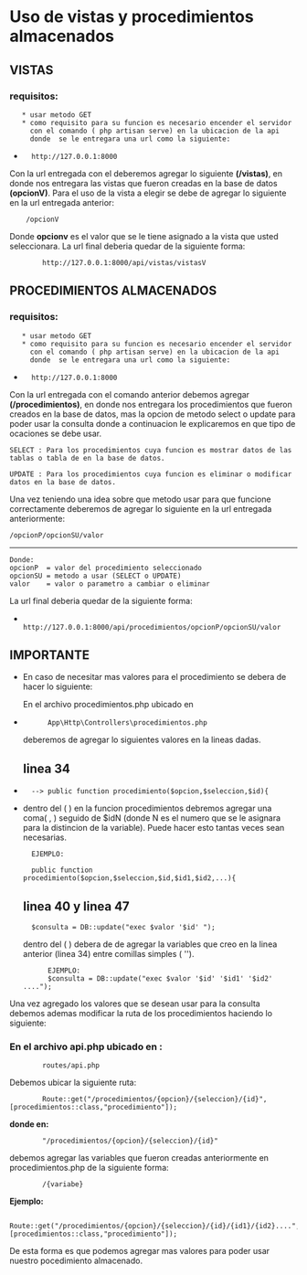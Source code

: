 # Uso de vistas y procedimientos almacenados 

## VISTAS


### **requisitos:**

       * usar metodo GET
       * como requisito para su funcion es necesario encender el servidor 
         con el comando ( php artisan serve) en la ubicacion de la api 
         donde  se le entregara una url como la siguiente:                                                        
-                                                                                                                                                       
        http://127.0.0.1:8000

Con la url entregada con el deberemos agregar lo siguiente **(/vistas)**, en donde nos entregara las vistas que fueron creadas en la base de datos **(opcionV)**.
Para el uso de la vista a elegir se debe de agregar lo siguiente en la url entregada anterior:
                    
        /opcionV

Donde **opcionv** es el valor que se le tiene asignado a la vista que usted seleccionara. La url final deberia quedar de la siguiente forma:

            http://127.0.0.1:8000/api/vistas/vistasV



## PROCEDIMIENTOS ALMACENADOS


### **requisitos:**

       * usar metodo GET
       * como requisito para su funcion es necesario encender el servidor 
         con el comando ( php artisan serve) en la ubicacion de la api 
         donde  se le entregara una url como la siguiente:                                                        
-                                                                                                                                                       
        http://127.0.0.1:8000

Con la url entregada con el comando anterior debemos agregar **(/procedimientos)**, en donde nos entregara los procedimientos que fueron creados en la base de datos, mas la opcion de metodo select o update para poder usar la consulta donde a continuacion le explicaremos en que tipo de ocaciones se debe usar.

    SELECT : Para los procedimientos cuya funcion es mostrar datos de las tablas o tabla de en la base de datos.

    UPDATE : Para los procedimientos cuya funcion es eliminar o modificar datos en la base de datos.


Una vez teniendo una idea sobre que metodo usar para que funcione correctamente deberemos de agregar lo siguiente en la url entregada anteriormente:


    /opcionP/opcionSU/valor
--- 

    Donde:
    opcionP  = valor del procedimiento seleccionado
    opcionSU = metodo a usar (SELECT o UPDATE)
    valor    = valor o parametro a cambiar o eliminar

La url final deberia quedar de la siguiente forma:

-
            http://127.0.0.1:8000/api/procedimientos/opcionP/opcionSU/valor 

## IMPORTANTE
* En caso de necesitar mas valores para el procedimiento se debera de hacer lo siguiente:

    En el archivo procedimientos.php ubicado en 
-
            App\Http\Controllers\procedimientos.php 

    deberemos de agregar lo siguientes valores en la lineas dadas.

    ## linea 34  
-
        --> public function procedimiento($opcion,$seleccion,$id){
-
    dentro del ( ) en la funcion procedimientos debremos agregar una coma( , ) seguido de $idN (donde N es el numero que se le asignara para la distincion de la variable). 
         Puede hacer esto tantas veces sean necesarias.

        EJEMPLO:

        public function procedimiento($opcion,$seleccion,$id,$id1,$id2,...){


    ## linea 40 y linea 47
        $consulta = DB::update("exec $valor '$id' ");


    dentro del ( ) debera de de agregar la variables que creo en la linea anterior (linea 34) entre comillas simples ( '').

            EJEMPLO:  
            $consulta = DB::update("exec $valor '$id' '$id1' '$id2' ....");

Una vez agregado los valores que se desean usar para la consulta debemos ademas modificar la ruta de los procedimientos haciendo lo siguiente:

### En el archivo api.php ubicado en : 
            
            routes/api.php  
            


Debemos ubicar la siguiente ruta:

            Route::get("/procedimientos/{opcion}/{seleccion}/{id}",[procedimientos::class,"procedimiento"]);


**donde en:**

            "/procedimientos/{opcion}/{seleccion}/{id}" 
            
       
debemos agregar las variables que fueron creadas anteriormente en procedimientos.php de la siguiente forma:  

            /{variabe}

**Ejemplo:**

      Route::get("/procedimientos/{opcion}/{seleccion}/{id}/{id1}/{id2}....",[procedimientos::class,"procedimiento"]);


De esta forma es que podemos agregar mas valores para poder usar nuestro pocedimiento almacenado.